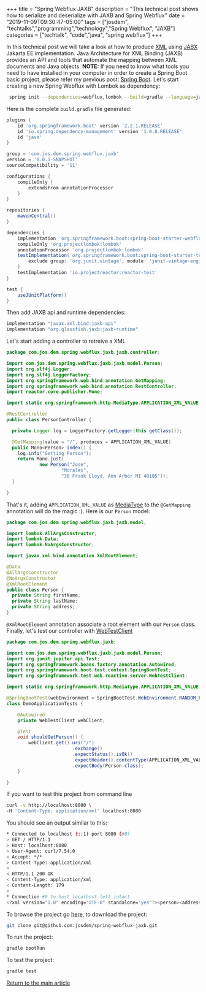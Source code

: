 +++
title =  "Spring Webflux JAXB"
description = "This technical post shows how to serialize and deserialize with JAXB and Spring Webflux"
date = "2019-11-09T09:30:47-05:00"
tags = ["josdem", "techtalks","programming","technology","Spring Webflux", "JAXB"]
categories = ["techtalk", "code","java", "spring webflux"]
+++

In this technical post we will take a look at how to produce [XML](https://en.wikipedia.org/wiki/XML) using [JABX](https://eclipse-ee4j.github.io/jaxb-ri/) Jakarta EE implementation. Java Architecture for XML Binding (JAXB) provides an API and tools that automate the mapping between XML documents and Java objects. **NOTE:** If you need to know what tools you need to have installed in your computer in order to create a Spring Boot basic project, please refer my previous post: [Spring Boot](/techtalk/spring_boot). Let's start creating a new Spring Webflux with Lombok as dependency:

```bash
 spring init --dependencies=webflux,lombok --build=gradle --language=java spring-webflux-jaxb
```

Here is the complete `build.gradle` file generated:

```groovy
plugins {
	id 'org.springframework.boot' version '2.2.1.RELEASE'
	id 'io.spring.dependency-management' version '1.0.8.RELEASE'
	id 'java'
}

group = 'com.jos.dem.spring.webflux.jaxb'
version = '0.0.1-SNAPSHOT'
sourceCompatibility = '11'

configurations {
	compileOnly {
		extendsFrom annotationProcessor
	}
}

repositories {
	mavenCentral()
}

dependencies {
	implementation 'org.springframework.boot:spring-boot-starter-webflux'
	compileOnly 'org.projectlombok:lombok'
	annotationProcessor 'org.projectlombok:lombok'
	testImplementation('org.springframework.boot:spring-boot-starter-test') {
		exclude group: 'org.junit.vintage', module: 'junit-vintage-engine'
	}
	testImplementation 'io.projectreactor:reactor-test'
}

test {
	useJUnitPlatform()
}
```

Then add JAXB api and runtime dependencies:

```groovy
implementation "javax.xml.bind:jaxb-api"
implementation "org.glassfish.jaxb:jaxb-runtime"
```

Let's start adding a controller to retreive a XML

```java
package com.jos.dem.spring.webflux.jaxb.jaxb.controller;

import com.jos.dem.spring.webflux.jaxb.jaxb.model.Person;
import org.slf4j.Logger;
import org.slf4j.LoggerFactory;
import org.springframework.web.bind.annotation.GetMapping;
import org.springframework.web.bind.annotation.RestController;
import reactor.core.publisher.Mono;

import static org.springframework.http.MediaType.APPLICATION_XML_VALUE;

@RestController
public class PersonController {

  private Logger log = LoggerFactory.getLogger(this.getClass());

  @GetMapping(value = "/", produces = APPLICATION_XML_VALUE)
  public Mono<Person> index() {
    log.info("Getting Person");
    return Mono.just(
            new Person("Jose",
                    "Morales",
                    "30 Frank Lloyd, Ann Arbor MI 48105"));
  }

}
```

That's it, adding `APPLICATION_XML_VALUE` as [MediaType](https://docs.spring.io/spring/docs/current/javadoc-api/org/springframework/http/MediaType.html) to the `@GetMapping` annotation will do the magic :). Here is our `Person` model:

```java
package com.jos.dem.spring.webflux.jaxb.jaxb.model;

import lombok.AllArgsConstructor;
import lombok.Data;
import lombok.NoArgsConstructor;

import javax.xml.bind.annotation.XmlRootElement;

@Data
@AllArgsConstructor
@NoArgsConstructor
@XmlRootElement
public class Person {
  private String firstName;
  private String lastName;
  private String address;
}
```

`@XmlRootElement`  annotation associate a root element with our `Person` class. Finally, let's test our controller with [WebTestClient](https://docs.spring.io/spring-framework/docs/current/javadoc-api/org/springframework/test/web/reactive/server/WebTestClient.html)

```java
package com.jos.dem.spring.webflux.jaxb;

import com.jos.dem.spring.webflux.jaxb.jaxb.model.Person;
import org.junit.jupiter.api.Test;
import org.springframework.beans.factory.annotation.Autowired;
import org.springframework.boot.test.context.SpringBootTest;
import org.springframework.test.web.reactive.server.WebTestClient;

import static org.springframework.http.MediaType.APPLICATION_XML_VALUE;

@SpringBootTest(webEnvironment = SpringBootTest.WebEnvironment.RANDOM_PORT)
class DemoApplicationTests {

	@Autowired
	private WebTestClient webClient;

	@Test
	void shouldGetPerson() {
		webClient.get().uri("/")
						.exchange()
						.expectStatus().isOk()
						.expectHeader().contentType(APPLICATION_XML_VALUE)
						.expectBody(Person.class);
	}

}
```

If you want to test this project from command line

```bash
curl -v http://localhost:8080 \
-H 'Content-Type: application/xml' localhost:8080
```

You should see an output similar to this:

```bash
* Connected to localhost (::1) port 8080 (#0)
> GET / HTTP/1.1
> Host: localhost:8080
> User-Agent: curl/7.54.0
> Accept: */*
> Content-Type: application/xml
>
< HTTP/1.1 200 OK
< Content-Type: application/xml
< Content-Length: 179
<
* Connection #0 to host localhost left intact
<?xml version="1.0" encoding="UTF-8" standalone="yes"?><person><address>30 Frank Lloyd, Ann Arbor MI 48105</address><firstName>Jose</firstName><lastName>Morales</lastName></person>%
```

To browse the project go [here](https://github.com/josdem/spring-webflux-jaxb), to download the project:

```bash
git clone git@github.com:josdem/spring-webflux-jaxb.git
```

To run the project:

```bash
gradle bootRun
```

To test the project:

```bash
gradle test
```

[Return to the main article](/techtalk/spring#Spring_Boot_Reactive)
